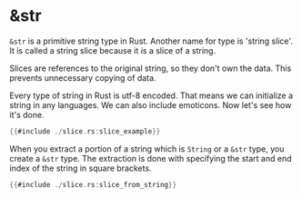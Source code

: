 # &str

`&str` is a primitive string type in Rust. Another name for type is 'string slice'. It is called a string slice because it *is* a slice of a string.

Slices are references to the original string, so they don't own the data. This prevents unnecessary copying of data.

Every type of string in Rust is utf-8 encoded. That means we can initialize a string in any languages. We can also include emoticons. Now let's see how it's done.

```rust
{{#include ./slice.rs:slice_example}}
```

When you extract a portion of a string which is `String` or a `&str` type, you create a `&str` type. The extraction is done with specifying the start and end index of the string in square brackets.

```rust
{{#include ./slice.rs:slice_from_string}}
```

<!-- IF you have the knowledge, add more information here -->
